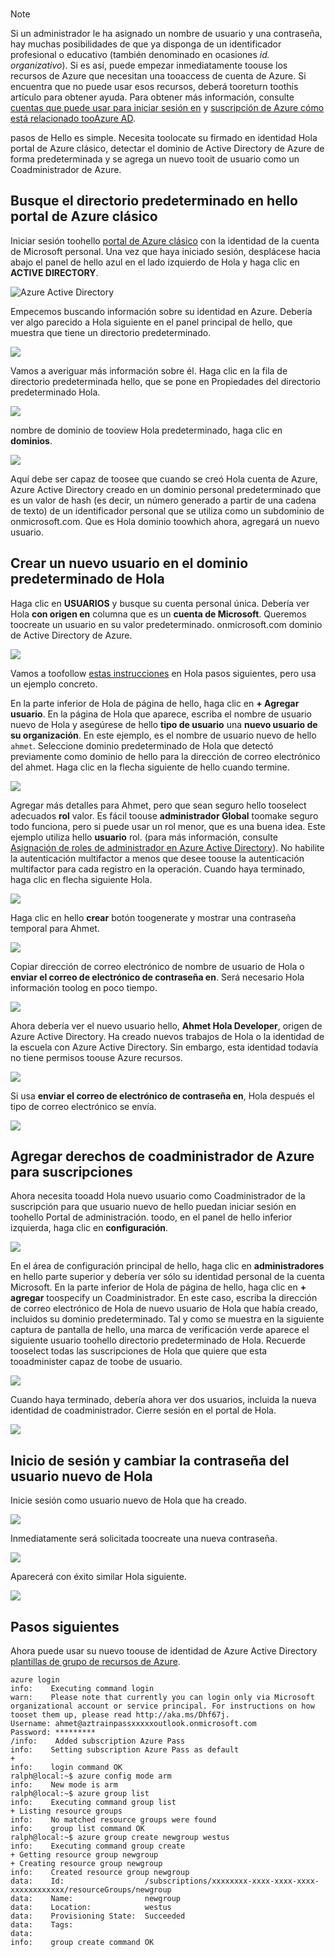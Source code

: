 
<br>

> [!NOTE]
> Si un administrador le ha asignado un nombre de usuario y una contraseña, hay muchas posibilidades de que ya disponga de un identificador profesional o educativo (también denominado en ocasiones *id. organizativo*). Si es así, puede empezar inmediatamente toouse los recursos de Azure que necesitan una tooaccess de cuenta de Azure. Si encuentra que no puede usar esos recursos, deberá tooreturn toothis artículo para obtener ayuda. Para obtener más información, consulte [cuentas que puede usar para iniciar sesión en](https://msdn.microsoft.com/library/azure/dn629581.aspx#BKMK_SignInAccounts) y [suscripción de Azure cómo está relacionado tooAzure AD](https://msdn.microsoft.com/library/azure/dn629581.aspx#BKMK_SubRelationToDir).
> 
> 

pasos de Hello es simple. Necesita toolocate su firmado en identidad Hola portal de Azure clásico, detectar el dominio de Active Directory de Azure de forma predeterminada y se agrega un nuevo tooit de usuario como un Coadministrador de Azure.

## <a name="locate-your-default-directory-in-hello-azure-classic-portal"></a>Busque el directorio predeterminado en hello portal de Azure clásico
Iniciar sesión toohello [portal de Azure clásico](https://manage.windowsazure.com) con la identidad de la cuenta de Microsoft personal. Una vez que haya iniciado sesión, desplácese hacia abajo el panel de hello azul en el lado izquierdo de Hola y haga clic en **ACTIVE DIRECTORY**.

![Azure Active Directory](./media/virtual-machines-common-create-aad-work-id/azureactivedirectorywidget.png)

Empecemos buscando información sobre su identidad en Azure. Debería ver algo parecido a Hola siguiente en el panel principal de hello, que muestra que tiene un directorio predeterminado.

![](./media/virtual-machines-common-create-aad-work-id/defaultaadlisting.png)

Vamos a averiguar más información sobre él. Haga clic en la fila de directorio predeterminada hello, que se pone en Propiedades del directorio predeterminado Hola.  

![](./media/virtual-machines-common-create-aad-work-id/defaultdirectorypage.png)

nombre de dominio de tooview Hola predeterminado, haga clic en **dominios**.

![](./media/virtual-machines-common-create-aad-work-id/domainclicktoseeyourdefaultdomain.png)

Aquí debe ser capaz de toosee que cuando se creó Hola cuenta de Azure, Azure Active Directory creado en un dominio personal predeterminado que es un valor de hash (es decir, un número generado a partir de una cadena de texto) de un identificador personal que se utiliza como un subdominio de onmicrosoft.com. Que es Hola dominio toowhich ahora, agregará un nuevo usuario.

## <a name="creating-a-new-user-in-hello-default-domain"></a>Crear un nuevo usuario en el dominio predeterminado de Hola
Haga clic en **USUARIOS** y busque su cuenta personal única. Debería ver Hola **con origen en** columna que es un **cuenta de Microsoft**. Queremos toocreate un usuario en su valor predeterminado. onmicrosoft.com dominio de Active Directory de Azure.

![](./media/virtual-machines-common-create-aad-work-id/defaultdirectoryuserslisting.png)

Vamos a toofollow [estas instrucciones](https://technet.microsoft.com/library/hh967632.aspx#BKMK_1) en Hola pasos siguientes, pero usa un ejemplo concreto.

En la parte inferior de Hola de página de hello, haga clic en **+ Agregar usuario**. En la página de Hola que aparece, escriba el nombre de usuario nuevo de Hola y asegúrese de hello **tipo de usuario** una **nuevo usuario de su organización**. En este ejemplo, es el nombre de usuario nuevo de hello `ahmet`. Seleccione dominio predeterminado de Hola que detectó previamente como dominio de hello para la dirección de correo electrónico del ahmet. Haga clic en la flecha siguiente de hello cuando termine.

![](./media/virtual-machines-common-create-aad-work-id/addingauserwithdirectorydropdown.png)

Agregar más detalles para Ahmet, pero que sean seguro hello tooselect adecuados **rol** valor. Es fácil toouse **administrador Global** toomake seguro todo funciona, pero si puede usar un rol menor, que es una buena idea. Este ejemplo utiliza hello **usuario** rol. (para más información, consulte [Asignación de roles de administrador en Azure Active Directory](https://msdn.microsoft.com/library/azure/dn468213.aspx#BKMK_1)). No habilite la autenticación multifactor a menos que desee toouse la autenticación multifactor para cada registro en la operación. Cuando haya terminado, haga clic en flecha siguiente Hola.

![](./media/virtual-machines-common-create-aad-work-id/userprofileuseradmin.png)

Haga clic en hello **crear** botón toogenerate y mostrar una contraseña temporal para Ahmet.

![](./media/virtual-machines-common-create-aad-work-id/gettemporarypasswordforuser.png)

Copiar dirección de correo electrónico de nombre de usuario de Hola o **enviar el correo de electrónico de contraseña en**. Será necesario Hola información toolog en poco tiempo.

![](./media/virtual-machines-common-create-aad-work-id/receivedtemporarypassworddialog.png)

Ahora debería ver el nuevo usuario hello, **Ahmet Hola Developer**, origen de Azure Active Directory. Ha creado nuevos trabajos de Hola o la identidad de la escuela con Azure Active Directory. Sin embargo, esta identidad todavía no tiene permisos toouse Azure recursos.

![](./media/virtual-machines-common-create-aad-work-id/defaultdirectoryusersaftercreate.png)

Si usa **enviar el correo de electrónico de contraseña en**, Hola después el tipo de correo electrónico se envía.

![](./media/virtual-machines-common-create-aad-work-id/emailreceivedfromnewusercreation.png)

## <a name="adding-azure-co-administrator-rights-for-subscriptions"></a>Agregar derechos de coadministrador de Azure para suscripciones
Ahora necesita tooadd Hola nuevo usuario como Coadministrador de la suscripción para que usuario nuevo de hello puedan iniciar sesión en toohello Portal de administración. toodo, en el panel de hello inferior izquierda, haga clic en **configuración**.

![](./media/virtual-machines-common-create-aad-work-id/thesettingswidget.png)

En el área de configuración principal de hello, haga clic en **administradores** en hello parte superior y debería ver sólo su identidad personal de la cuenta Microsoft. En la parte inferior de Hola de página de hello, haga clic en **+ agregar** toospecify un Coadministrador. En este caso, escriba la dirección de correo electrónico de Hola de nuevo usuario de Hola que había creado, incluidos su dominio predeterminado. Tal y como se muestra en la siguiente captura de pantalla de hello, una marca de verificación verde aparece el siguiente usuario toohello directorio predeterminado de Hola. Recuerde tooselect todas las suscripciones de Hola que quiere que esta tooadminister capaz de toobe de usuario.

![](./media/virtual-machines-common-create-aad-work-id/addingnewuserascoadmin.png)

Cuando haya terminado, debería ahora ver dos usuarios, incluida la nueva identidad de coadministrador. Cierre sesión en el portal de Hola.

![](./media/virtual-machines-common-create-aad-work-id/newuseraddedascoadministrator.png)

## <a name="logging-in-and-changing-hello-new-users-password"></a>Inicio de sesión y cambiar la contraseña del usuario nuevo de Hola
Inicie sesión como usuario nuevo de Hola que ha creado.

![](./media/virtual-machines-common-create-aad-work-id/signinginwithnewuser.png)

Inmediatamente será solicitada toocreate una nueva contraseña.

![](./media/virtual-machines-common-create-aad-work-id/mustupdateyourpassword.png)

Aparecerá con éxito similar Hola siguiente.

![](./media/virtual-machines-common-create-aad-work-id/successtourdialog.png)

## <a name="next-steps"></a>Pasos siguientes
Ahora puede usar su nuevo toouse de identidad de Azure Active Directory [plantillas de grupo de recursos de Azure](../articles/xplat-cli-azure-resource-manager.md).

    azure login
    info:    Executing command login
    warn:    Please note that currently you can login only via Microsoft organizational account or service principal. For instructions on how tooset them up, please read http://aka.ms/Dhf67j.
    Username: ahmet@aztrainpassxxxxxoutlook.onmicrosoft.com
    Password: *********
    /info:    Added subscription Azure Pass
    info:    Setting subscription Azure Pass as default
    +
    info:    login command OK
    ralph@local:~$ azure config mode arm
    info:    New mode is arm
    ralph@local:~$ azure group list
    info:    Executing command group list
    + Listing resource groups
    info:    No matched resource groups were found
    info:    group list command OK
    ralph@local:~$ azure group create newgroup westus
    info:    Executing command group create
    + Getting resource group newgroup
    + Creating resource group newgroup
    info:    Created resource group newgroup
    data:    Id:                  /subscriptions/xxxxxxxx-xxxx-xxxx-xxxx-xxxxxxxxxxxx/resourceGroups/newgroup
    data:    Name:                newgroup
    data:    Location:            westus
    data:    Provisioning State:  Succeeded
    data:    Tags:
    data:
    info:    group create command OK
